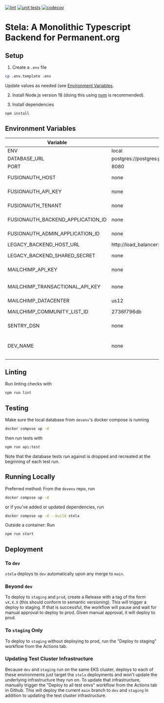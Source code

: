 [![lint](https://github.com/PermanentOrg/stela/actions/workflows/lint.yml/badge.svg)](https://github.com/PermanentOrg/stela/actions/workflows/lint.yml)
[![unit tests](https://github.com/PermanentOrg/stela/actions/workflows/test.yml/badge.svg)](https://github.com/PermanentOrg/stela/actions/workflows/test.yml)
[![codecov](https://codecov.io/gh/PermanentOrg/stela/branch/main/graph/badge.svg?token=4LYJGPGU57)](https://codecov.io/gh/PermanentOrg/stela)

# Stela: A Monolithic Typescript Backend for Permanent.org

## Setup

1. Create a `.env` file

```bash
cp .env.template .env
```

Update values as needed (see [Environment Variables](#environment-variables).

2. Install Node.js version 18 (doing this using [nvm](https://github.com/nvm-sh/nvm) is recommended).

3. Install dependencies

```bash
npm install
```

## Environment Variables

| Variable                          | Default                                               | Notes                                                                                                                                      |
| --------------------------------- | ----------------------------------------------------- | ------------------------------------------------------------------------------------------------------------------------------------------ |
| ENV                               | local                                                 | Tells stela what environment it's running in                                                                                               |
| DATABASE_URL                      | postgres://postgres:permanent@database:5432/permanent | Run tests to generate default database                                                                                                     |
| PORT                              | 8080                                                  | Tells stela what port to run on                                                                                                            |
| FUSIONAUTH_HOST                   | none                                                  | Can be found in `back-end`'s library/base/constants/base.constants.php                                                                     |
| FUSIONAUTH_API_KEY                | none                                                  | Can be found in `back-end`'s library/base/constants/base.constants.php                                                                     |
| FUSIONAUTH_TENANT                 | none                                                  | Can be found in `back-end`'s library/base/constants/base.constants.php                                                                     |
| FUSIONAUTH_BACKEND_APPLICATION_ID | none                                                  | Can be found in `back-end`'s library/base/constants/base.constants.php                                                                     |
| FUSIONAUTH_ADMIN_APPLICATION_ID   | none                                                  | Can be found in the FusionAuth Admin application                                                                                           |
| LEGACY_BACKEND_HOST_URL           | http://load_balancer:80/api                           |
| LEGACY_BACKEND_SHARED_SECRET      | none                                                  | Can be found in `back-end`'s library/base/constants/base.constants.php                                                                     |
| MAILCHIMP_API_KEY                 | none                                                  | Can be found in `back-end`'s library/base/constants/base.constants.php                                                                     |
| MAILCHIMP_TRANSACTIONAL_API_KEY   | none                                                  | Can be found in `back-end`'s library/base/constants/base.constants.php, where it is called `MANDRILL_API_KEY`                              |
| MAILCHIMP_DATACENTER              | us12                                                  |
| MAILCHIMP_COMMUNITY_LIST_ID       | 2736f796db                                            | The default value corresponds to the `dev` list                                                                                            |
| SENTRY_DSN                        | none                                                  | Can be found in Sentry under Projects > stela > Settings > Client Keys (DSN)                                                               |
| DEV_NAME                          | none                                                  | This should only be set in local environments, and should be your given name, all lowercase. Used to create Sentry envs for each developer |

## Linting

Run linting checks with
```bash
npm run lint
```

## Testing

Make sure the local database from `devenv`'s docker compose is running

```bash
docker compose up -d
```

then run tests with

```bash
npm run api:test
```

Note that the database tests run against is dropped and recreated at the beginning of each test run.

## Running Locally

Preferred method: From the `devenv` repo, run

```bash
docker compose up -d
```

or if you've added or updated dependencies, run

```bash
docker compose up -d --build stela
```

Outside a container: Run

```bash
npm run start
```

## Deployment

### To `dev`

`stela` deploys to `dev` automatically upon any merge to `main`.

### Beyond `dev`

To deploy to `staging` and `prod`, create a Release with a tag of the form `vX.X.X` (this should conform to semantic
versioning). This will trigger a deploy to staging. If that is successful, the workflow will pause and wait for manual
approval to deploy to prod. Given manual approval, it will deploy to prod.

### To `staging` Only

To deploy to `staging` without deploying to prod, run the "Deploy to staging" workflow from the Actions tab.

### Updating Test Cluster Infrastructure

Because `dev` and `staging` run on the same EKS cluster, deploys to each of these environments just target the `stela`
deployments and won't update the underlying infrastructure they run on. To update that infrastructure, manually trigger
the "Deploy to all test envs" workflow from the Actions tab in Github. This will deploy the current `main` branch to
`dev` and `staging` in addition to updating the test cluster infrastructure.
